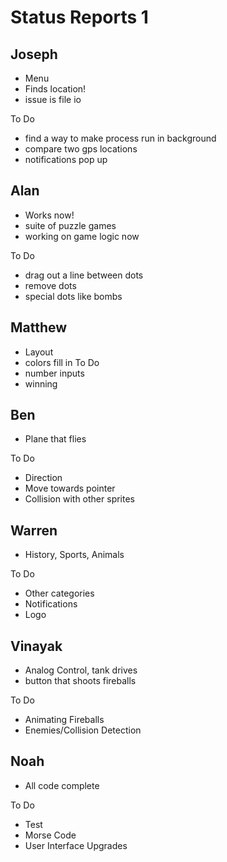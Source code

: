 Status Reports 1
================

Joseph
------
* Menu
* Finds location!
* issue is file io

To Do
* find a way to make process run in background
* compare two gps locations
* notifications pop up

Alan
----
* Works now!
* suite of puzzle games
* working on game logic now

To Do
* drag out a line between dots
* remove dots
* special dots like bombs

Matthew
-------
* Layout
* colors fill in
To Do
* number inputs
* winning

Ben
---
* Plane that flies

To Do
* Direction
* Move towards pointer
* Collision with other sprites

Warren
------
* History, Sports, Animals

To Do
* Other categories
* Notifications
* Logo

Vinayak
-------
* Analog Control, tank drives
* button that shoots fireballs

To Do
* Animating Fireballs
* Enemies/Collision Detection

Noah
----
* All code complete

To Do
* Test
* Morse Code
* User Interface Upgrades
